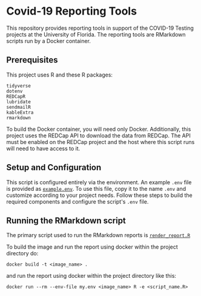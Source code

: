 # Covid-19 Reporting Tools

This repository provides reporting tools in support of the COVID-19 Testing projects at the University of Florida. The reporting tools are RMarkdown scripts run by a Docker container.

## Prerequisites

This project uses R and these R packages:

    tidyverse
    dotenv
    REDCapR
    lubridate
    sendmailR
    kableExtra
    rmarkdown

To build the Docker container, you will need only Docker. Additionally, this project uses the REDCap API to download the data from REDCap. The API must be enabled on the REDCap project and the host where this script runs will need to have access to it.

## Setup and Configuration

This script is configured entirely via the environment. An example `.env` file is provided as [`example.env`](example.env). To use this file, copy it to the name `.env` and customize according to your project needs. Follow these steps to build the required components and configure the script's `.env` file.

## Running the RMarkdown script
The primary script used to run the RMarkdown reports is [`render_report.R`](render_report.R)

To build the image and run the report using docker within the project directory do:

`docker build -t <image_name> .`

and run the report using docker within the project directory like this:

`docker run --rm --env-file my.env <image_name> R -e <script_name.R>`
